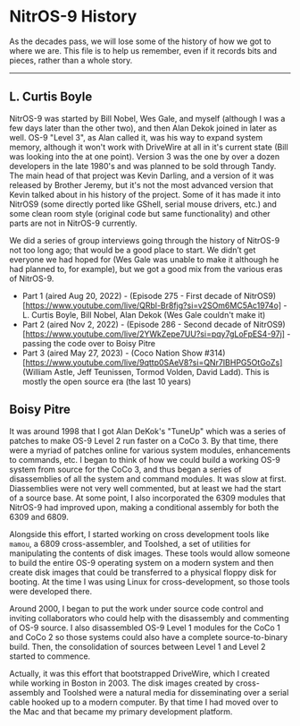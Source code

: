 # NitrOS-9 History

As the decades pass, we will lose some of the history of how we got to
where we are.  This file is to help us remember, even if it records bits
and pieces, rather than a whole story.

----

## L. Curtis Boyle

NitrOS-9 was started by Bill Nobel, Wes Gale, and myself (although I was
a few days later than the other two), and then Alan Dekok joined in later
as well. OS-9 "Level 3", as Alan called it, was his way to expand system
memory, although it won't work with DriveWire at all in it's current state
(Bill was looking into the at one point). Version 3 was the one by over
a dozen developers in the late 1980's and was planned to be sold through
Tandy. The main head of that project was Kevin Darling, and a version of
it was released by Brother Jeremy, but it's not the most advanced version
that Kevin talked about in his history of the project. Some of it has made
it into NitrOS9 (some directly ported like GShell, serial mouse drivers,
etc.) and some clean room style (original code but same functionality)
and other parts are not in NitrOS-9 currently.

We did a series of group interviews going through the history of NitrOS-9 not too long ago; that would be a good place to start. We didn’t get everyone we had hoped for (Wes Gale was unable to make it although he had planned to, for example), but we got a good mix from the various eras of NitrOS-9.

* Part 1 (aired Aug 20, 2022) - (Episode 275 - First decade of NitrOS9)[https://www.youtube.com/live/QRbl-Br8fjg?si=v2SOm6MC5Ac1974o] - L. Curtis Boyle, Bill Nobel, Alan Dekok (Wes Gale couldn't make it)
* Part 2 (aired Nov 2, 2022) - (Episode 286 - Second decade of NitrOS9)[https://www.youtube.com/live/2YWkZepe7UU?si=pqy7gLoFpES4-97j] - passing the code over to Boisy Pitre
* Part 3 (aired May 27, 2023) - (Coco Nation Show #314)[https://www.youtube.com/live/9qttp0SAeV8?si=QNr7IBHPG5OtGoZs] (William Astle, Jeff Teunissen, Tormod Volden, David Ladd). This is mostly the open source era (the last 10 years)

## Boisy Pitre

It was around 1998 that I got Alan DeKok's "TuneUp" which was a series of
patches to make OS-9 Level 2 run faster on a CoCo 3. By that time, there
were a myriad of patches online for various system modules, enhancements to
commands, etc. I began to think of how we could build a working OS-9 system
from source for the CoCo 3, and thus began a series of disassemblies of all
the system and command modules. It was slow at first. Diassemblies were not
very well commented, but at least we had the start of a source base. At some
point, I also incorporated the 6309 modules that NitrOS-9 had improved upon,
making a conditional assembly for both the 6309 and 6809.

Alongside this effort, I started working on cross development tools like `mamou`,
a 6809 cross-assembler, and Toolshed, a set of utilities for manipulating the
contents of disk images. These tools would allow someone to build the entire
OS-9 operating system on a modern system and then create disk images that could be
transferred to a physical floppy disk for booting. At the time I was using Linux
for cross-development, so those tools were developed there.

Around 2000, I began to put the work under source code control and inviting 
collaborators who could help with the disassembly and commenting of OS-9 source.
I also disassembled OS-9 Level 1 modules for the CoCo 1 and CoCo 2 so those systems
could also have a complete source-to-binary build. Then, the consolidation of sources
between Level 1 and Level 2 started to commence.

Actually, it was this effort that bootstrapped DriveWire, which I created while
working in Boston in 2003. The disk images created by cross-assembly and Toolshed
were a natural media for disseminating over a serial cable hooked up to a modern
computer. By that time I had moved over to the Mac and that became my primary
development platform.

